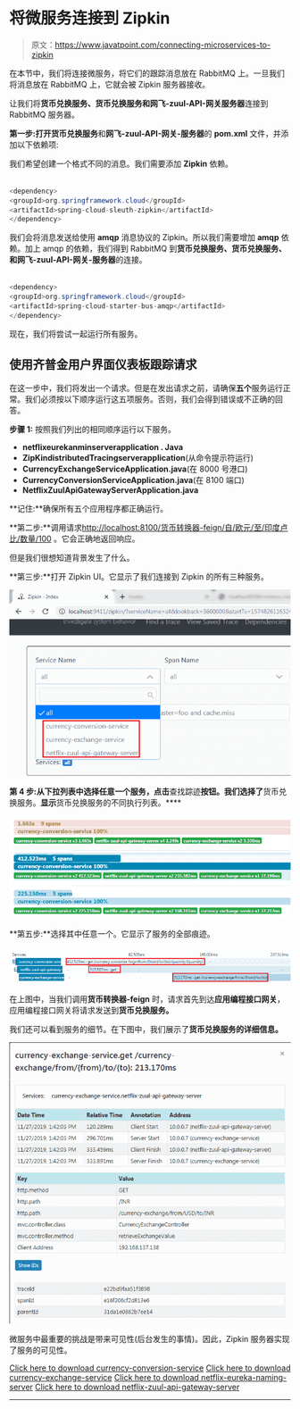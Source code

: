 # 将微服务连接到 Zipkin

> 原文：<https://www.javatpoint.com/connecting-microservices-to-zipkin>

在本节中，我们将连接微服务，将它们的跟踪消息放在 RabbitMQ 上。一旦我们将消息放在 RabbitMQ 上，它就会被 Zipkin 服务器接收。

让我们将**货币兑换服务、**货币兑换服务和**网飞-zuul-API-网关服务器**连接到 RabbitMQ 服务器。

**第一步:**打开**货币兑换服务**和**网飞-zuul-API-网关-服务器**的 **pom.xml** 文件，并添加以下依赖项:

我们希望创建一个格式不同的消息。我们需要添加 **Zipkin** 依赖。

```java

<dependency>
<groupId>org.springframework.cloud</groupId>
<artifactId>spring-cloud-sleuth-zipkin</artifactId>
</dependency>

```

我们会将消息发送给使用 **amqp** 消息协议的 Zipkin。所以我们需要增加 **amqp** 依赖。加上 amqp 的依赖，我们得到 RabbitMQ 到**货币兑换服务、货币兑换服务、**和**网飞-zuul-API-网关-服务器**的连接。

```java

<dependency>
<groupId>org.springframework.cloud</groupId>
<artifactId>spring-cloud-starter-bus-amqp</artifactId>
</dependency>

```

现在，我们将尝试一起运行所有服务。

## 使用齐普金用户界面仪表板跟踪请求

在这一步中，我们将发出一个请求。但是在发出请求之前，请确保**五个**服务运行正常。我们必须按以下顺序运行这五项服务。否则，我们会得到错误或不正确的回答。

**步骤 1:** 按照我们列出的相同顺序运行以下服务。

*   **netflixeurekanminserverapplication . Java**
*   **ZipKindistributedTracingserverapplication**(从命令提示符运行)
*   **CurrencyExchangeServiceApplication.java**(在 8000 号港口)
*   **CurrencyConversionServiceApplication.java**(在 8100 端口)
*   **NetflixZuulApiGatewayServerApplication.java**

**记住:**确保所有五个应用程序都正确运行。

**第二步:**调用请求[http://localhost:8100/货币转换器-feign/自/欧元/至/印度卢比/数量/100](http://localhost:8100/currency-converter-feign/from/EUR/to/INR/quantity/100) 。它会正确地返回响应。

但是我们很想知道背景发生了什么。

**第三步:**打开 Zipkin UI。它显示了我们连接到 Zipkin 的所有三种服务。

![Connecting Microservices to Zipkin](img/f4f9c771eaa6ba64a9cf4bf1940f70fa.png)

**第 4 步:**从下拉列表中选择任意一个**服务，点击**查找踪迹**按钮。我们选择了**货币兑换服务。**显示**货币兑换服务的不同执行列表。****

![Connecting Microservices to Zipkin](img/97089c9826fffd34b266fc807f29497a.png)

**第五步:**选择其中任意一个。它显示了服务的全部痕迹。

![Connecting Microservices to Zipkin](img/3a07869fc7fbeb1b00cac688f96589f8.png)

在上图中，当我们调用**货币转换器-feign** 时，请求首先到达**应用编程接口网关**，应用编程接口网关将请求发送到**货币兑换服务。**

我们还可以看到服务的细节。在下图中，我们展示了**货币兑换服务的详细信息。**

![Connecting Microservices to Zipkin](img/4d88a0befdcfe0ae63de3fc5ec5f836f.png)

微服务中最重要的挑战是带来可见性(后台发生的事情)。因此，Zipkin 服务器实现了服务的可见性。

[Click here to download currency-conversion-service](https://static.javatpoint.com/tutorial/microservices/download/zipkin/currency-conversion-service.zip)
[Click here to download currency-exchange-service](https://static.javatpoint.com/tutorial/microservices/download/zipkin/currency-exchange-service.zip)
[Click here to download netflix-eureka-naming-server](https://static.javatpoint.com/tutorial/microservices/download/zipkin/netflix-eureka-naming-server.zip)
[Click here to download netflix-zuul-api-gateway-server](https://static.javatpoint.com/tutorial/microservices/download/zipkin/netflix-zuul-api-gateway-server.zip)

* * *